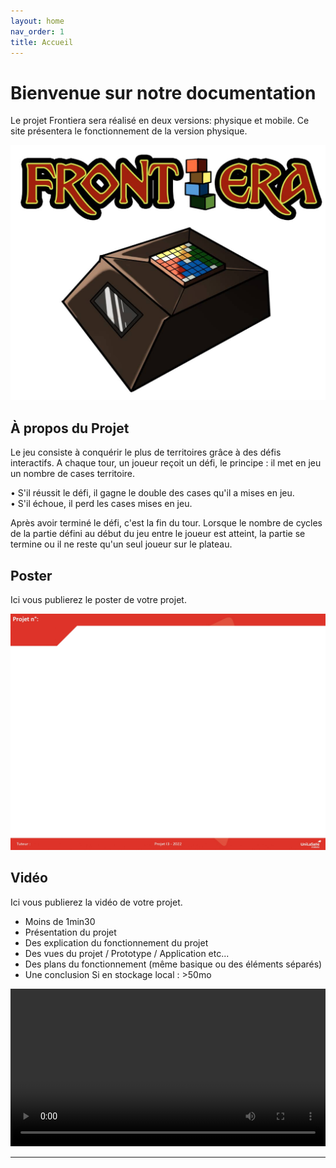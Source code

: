 ```yaml
---
layout: home
nav_order: 1
title: Accueil
---
```


# Bienvenue sur notre documentation

Le projet Frontiera sera réalisé en deux versions: physique et mobile. Ce site présentera le fonctionnement de la version physique.  


![Illustration vectorielle](images/Frontiera.jpeg)


## À propos du Projet
Le jeu consiste à conquérir le plus de territoires grâce à des défis interactifs. A chaque tour, un joueur reçoit un défi, le principe : il met en jeu un nombre de cases territoire.  

• S'il réussit le défi, il gagne le double des cases qu'il a mises en jeu.  
• S'il échoue, il perd les cases mises en jeu.  

Après avoir terminé le défi, c'est la fin du tour. Lorsque le nombre de cycles de la partie défini au début du jeu entre le joueur est atteint, la partie se termine ou il ne reste qu'un seul joueur sur le plateau. 

## Poster

Ici vous publierez le poster de votre projet.

![Poster projet](images/poster.jpg)

## Vidéo

Ici vous publierez la vidéo de votre projet. 
- Moins de 1min30
- Présentation du projet 
- Des explication du fonctionnement du projet
- Des vues du projet / Prototype / Application etc... 
- Des plans du fonctionnement (même basique ou des éléments séparés)
- Une conclusion
Si en stockage local : >50mo

<video src="images/Présentation_Frontièra.mov" controls title="Présentation Frontiera"  style="width: 100%;"></video>

---
